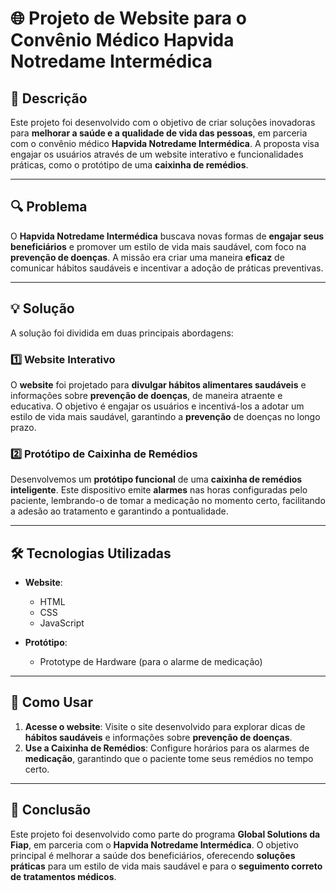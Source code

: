 # 🌐 Projeto de Website para o Convênio Médico Hapvida Notredame Intermédica

## 📖 Descrição

Este projeto foi desenvolvido com o objetivo de criar soluções inovadoras para **melhorar a saúde e a qualidade de vida das pessoas**, em parceria com o convênio médico **Hapvida Notredame Intermédica**. A proposta visa engajar os usuários através de um website interativo e funcionalidades práticas, como o protótipo de uma **caixinha de remédios**.

---

## 🔍 Problema

O **Hapvida Notredame Intermédica** buscava novas formas de **engajar seus beneficiários** e promover um estilo de vida mais saudável, com foco na **prevenção de doenças**. A missão era criar uma maneira **eficaz** de comunicar hábitos saudáveis e incentivar a adoção de práticas preventivas.

---

## 💡 Solução

A solução foi dividida em duas principais abordagens:

### 1️⃣ **Website Interativo**

O **website** foi projetado para **divulgar hábitos alimentares saudáveis** e informações sobre **prevenção de doenças**, de maneira atraente e educativa. O objetivo é engajar os usuários e incentivá-los a adotar um estilo de vida mais saudável, garantindo a **prevenção** de doenças no longo prazo.

### 2️⃣ **Protótipo de Caixinha de Remédios**

Desenvolvemos um **protótipo funcional** de uma **caixinha de remédios inteligente**. Este dispositivo emite **alarmes** nas horas configuradas pelo paciente, lembrando-o de tomar a medicação no momento certo, facilitando a adesão ao tratamento e garantindo a pontualidade.

---

## 🛠 Tecnologias Utilizadas

- **Website**:
  - HTML
  - CSS
  - JavaScript

- **Protótipo**:
  - Prototype de Hardware (para o alarme de medicação)

---

## 🚀 Como Usar

1. **Acesse o website**: Visite o site desenvolvido para explorar dicas de **hábitos saudáveis** e informações sobre **prevenção de doenças**.
2. **Use a Caixinha de Remédios**: Configure horários para os alarmes de **medicação**, garantindo que o paciente tome seus remédios no tempo certo.

---

## 🎯 Conclusão

Este projeto foi desenvolvido como parte do programa **Global Solutions da Fiap**, em parceria com o **Hapvida Notredame Intermédica**. O objetivo principal é melhorar a saúde dos beneficiários, oferecendo **soluções práticas** para um estilo de vida mais saudável e para o **seguimento correto de tratamentos médicos**.


